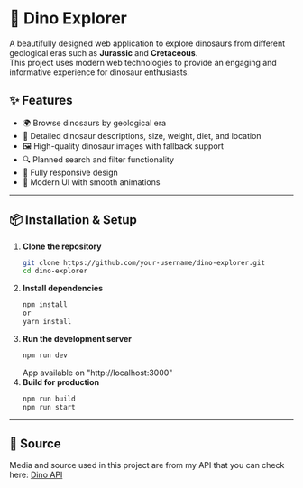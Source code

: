 # 🦖 Dino Explorer

A beautifully designed web application to explore dinosaurs from different geological eras such as **Jurassic** and **Cretaceous**.  
This project uses modern web technologies to provide an engaging and informative experience for dinosaur enthusiasts.

## ✨ Features
- 🌍 Browse dinosaurs by geological era
- 📜 Detailed dinosaur descriptions, size, weight, diet, and location
- 🖼 High-quality dinosaur images with fallback support
- 🔍 Planned search and filter functionality
- 📱 Fully responsive design
- 🎨 Modern UI with smooth animations

---

## 📦 Installation & Setup

1. **Clone the repository**
   ```bash
   git clone https://github.com/your-username/dino-explorer.git
   cd dino-explorer
   ```
2. **Install dependencies**
   ```bash
   npm install
   or
   yarn install
   ```
3. **Run the development server**
   ```bash
   npm run dev
   ```
   App available on "http://localhost:3000"
4. **Build for production**
   ```bash
   npm run build
   npm run start
   ```

---

## 📍 Source
  Media and source used in this project are from my API that you can check here:
  [Dino API](https://github.com/DhikaV0/dino-API)

